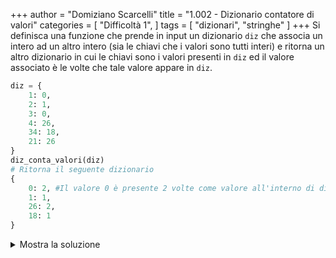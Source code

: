 +++
author = "Domiziano Scarcelli"
title = "1.002 - Dizionario contatore di valori"
categories = [
    "Difficoltà 1",
]
tags = [
    "dizionari",
    "stringhe"
]
+++
Si definisca una funzione che prende in input un dizionario `diz` che associa un intero ad un altro intero (sia le chiavi che i valori sono tutti interi) e ritorna un altro dizionario in cui le chiavi sono i valori presenti in `diz` ed il valore associato è le volte che tale valore appare in `diz`.

```python
diz = {
	1: 0,
	2: 1,
	3: 0,
	4: 26,
	34: 18,
	21: 26
}
diz_conta_valori(diz)
# Ritorna il seguente dizionario
{
	0: 2, #Il valore 0 è presente 2 volte come valore all'interno di diz
	1: 1,
	26: 2,
	18: 1
}
```

<details>
<summary>Mostra la soluzione</summary>

```python
def diz_conta_valori(diz):
	cont = {}
	for value in diz.values():
		if value not in cont:
			cont[value] = 1
		else:
			cont[value] += 1
	return cont
```

</details>
